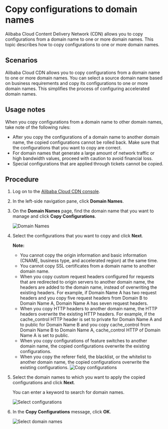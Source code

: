 # Copy configurations to domain names

Alibaba Cloud Content Delivery Network \(CDN\) allows you to copy configurations from a domain name to one or more domain names. This topic describes how to copy configurations to one or more domain names.

## Scenarios

Alibaba Cloud CDN allows you to copy configurations from a domain name to one or more domain names. You can select a source domain name based on business requirements and copy its configurations to one or more domain names. This simplifies the process of configuring accelerated domain names.

## Usage notes

When you copy configurations from a domain name to other domain names, take note of the following rules:

-   After you copy the configurations of a domain name to another domain name, the copied configurations cannot be rolled back. Make sure that the configurations that you want to copy are correct.
-   For domain names that generate a large amount of network traffic or high bandwidth values, proceed with caution to avoid financial loss.
-   Special configurations that are applied through tickets cannot be copied.

## Procedure

1.  Log on to the [Alibaba Cloud CDN console](https://cdn.console.aliyun.com).

2.  In the left-side navigation pane, click **Domain Names**.

3.  On the **Domain Names** page, find the domain name that you want to manage and click **Copy Configurations**.

    ![Domain Names](../images/p64602.png)

4.  Select the configurations that you want to copy and click **Next**.

    **Note:**

    -   You cannot copy the origin information and basic information \(CNAME, business type, and accelerated region\) at the same time.
    -   You cannot copy SSL certificates from a domain name to another domain name.
    -   When you copy custom request headers configured for requests that are redirected to origin servers to another domain name, the headers are added to the domain name, instead of overwriting the existing headers. For example, if Domain Name A has two request headers and you copy five request headers from Domain B to Domain Name A, Domain Name A has seven request headers.
    -   When you copy HTTP headers to another domain name, the HTTP headers overwrite the existing HTTP headers. For example, if the cache\_control HTTP header is set to private for Domain Name A and to public for Domain Name B and you copy cache\_control from Domain Name B to Domain Name A, cache\_control HTTP of Domain Name A is set to public.
    -   When you copy configurations of feature switches to another domain name, the copied configurations overwrite the existing configurations.
    -   When you copy the referer field, the blacklist, or the whitelist to another domain name, the copied configurations overwrite the existing configurations.
    ![Copy configurations](https://static-aliyun-doc.oss-accelerate.aliyuncs.com/assets/img/en-US/6746219951/p8715.png)

5.  Select the domain names to which you want to apply the copied configurations and click **Next**.

    You can enter a keyword to search for domain names.

    ![Select configurations](https://static-aliyun-doc.oss-accelerate.aliyuncs.com/assets/img/en-US/6746219951/p8716.png)

6.  In the **Copy Configurations** message, click **OK**.

    ![Select domain names](https://static-aliyun-doc.oss-accelerate.aliyuncs.com/assets/img/en-US/6746219951/p8717.png)


